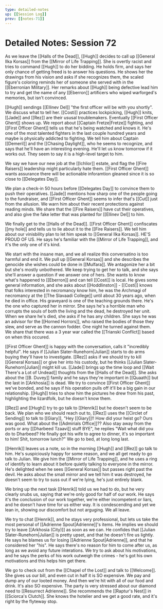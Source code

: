 ```yaml
---
type: detailed-notes
up: [[Session Log]]
prev: [[notes-71]]
---
```


# Detailed Notes: Session 72

As we leave the [[Halls of the Dead]], [[Hugh]] decides to call up [[General Ilka Korsas]] from the [[Mirror of Life Trapping]]. She is overtly racist and tries to command [[Hugh]] to do her bidding. He holds firm, and says her only chance of getting freed is to answer his questions. He shows her the drawings from his vision and asks if she recognizes them, the scaled figure's coloring reminds her of someone she served with in the [[Eberronian Military]]. Her remarks about [[Hugh]] being defective lead him to try and get the name of any [[Eberron]] artificers who wiped warforged's memories, but isn't convinced.

[[Hugh]] sendings [[Ellinev Del]] "the first officer will be with you shortly". We discuss what to tell her. [[Costi]] practices lockpicking, [[Hugh]] knits, [[Jade]] and [[Rez]] are their ususal troublemakers. Eventually [[First Officer Ghent]] shows up. We report about [[Captain Fretze|Fretze]] fighting, and [[First Officer Ghent]] tells us that he's being watched and knows it. He's one of the most talented fighters in the last couple hundred years and maybe is physically addicted to fighting. We tell him about Captain [[Demeril]] and the [[Chasing Daylight]], who he seems to recognize, and says that he'll have an interesting evening. He'll let us know tomorrow if it works out. They seem to say it is a high-level target to him. 

We say we have our new job at the [[Ichlior]] estate, and flag the [[Fire Raisers]] leadership might particularly hate them. [[First Officer Ghent]] wants assurance there will be actionable inforamtion gleaned since it is so close to [[Delegates Day]]. 

We plan a check-in 50 hours before [[Delegates Day]] to convince them to push their operatives. [[Jade]] mentions how sharp one of the people going to the fundraiser, and [[First Officer Ghent]] seems to infer that's [[Cut]] just from the allusion. We warn him about their recent protections against reading minds. We share that the [[Fire Raisers]] have cut their operatives, and also give the fake letter that was planted for [[Ellinev Del]] to him. 

We finally get to the [[Halls of the Dead]]. [[First Officer Ghent]] confiscates [[my hole]] and tells us to lie about it to the [[Fire Raisers]]. We tell him about our vinisbility plan to let him speak to [[General Ilka Korsas]]. HE'S PROUD OF US. He says he's familiar with the [[Mirror of Life Trapping]], and it's the only one of it's kind. 

We start with the insane man, and we all realize this conversatino is too harmful and end it. We pull up  [[General Korsas]] and she describes the genocide she wishes could be done in [[Mulfara]]. We antagonize her a bit but she's mostly unbothered. We keep trying to get her to talk, and she says she'll answer a question if we answer one of hers. She wants to know what's happened to [[Eberron]] and can tell [[Costi]] is local. He gives some general information, and she asks about [[Hoddlinston]] - [[Costi]] knows that folks interested in necromancy know him, he was the Archmagi of necromancy at the [[The Slavaadi College]] until about 30 years ago, when he died in office. His graveyard is one of the teaching grounds there. He's the one who captured her in mirror. She says he's a horrible man who corrupts the souls of both the living and the dead, he destroyed her unit. When we share he's died, she asks if he has any children.  She says he was an advisor for the [[Horned Horrors]], who raised the bodies of those they slew, and serve as the cannon fodder. One night he turned against them. We share that there was a 3 year war called the [[Trianski Conflict]] based on when this occured. 

[[First Officer Ghent]] is happy with the conversation, calls it "incredibly helpful". He says if [[Julian Slater-Runehorn|Julian]] starts to do arms buying they'll have to investigate. [[Rez]] asks if we should try to kill [[General Korsas]] or give her into his custody, but he thinks [[Julian Slater-Runehorn|Julian]] might kill us. [[Jade]] brings up the time loop and [[Wait There's a Lot of Undead]] thoughts from the [[Halls of the Dead]]. She asks about the [[B. Duvey]] family and he says they're important in [[Quaath]] but the last in [[Arkhosia]] is dead. We try to convince [[First Officer Ghent]] we've bonded, and he says if his operation pulls off it'll be a big gain in our relationship. [[Hugh]] tries to show him the pictures he drew from his past, highlighting the lizardfolk, but he doesn't know them. 

[[Rez]] and [[Hugh]] try to go talk to [[Henrik]] but he doesn't seem to be back. We plan who we should reach out to, [[Rez]] uses the [[Circlet of Sending]] to talk to [[Giary]], "Hey [[Giary]]!! How did your heist go? Ours was good. What about the [[Admirials Office]]?? Also stay away from the ports or any [[Dharbeed Tzaavi]] stuff BYE", he replies "Wait what did you do to Dharbeed? He finally got his wife to agree to dinner, it's so important to him! Shit, tomorrow lunch?" We go to bed, at long long last.

[[Henrik]] leaves us a note, so in the morning [[Hugh]] and [[Rez]] go talk to him. He's suspiciously happy for some reason, and we all get ready to go talk to Julian. We give him the [[Mirror of Life Trapping]], and he uses a ring of identify to learn about it before quietly talking to everyone in the mirror. He's delighted when he sees [[General Korsas]] but passes right past the devil. He asks about the small mirror and we tell him it was destroyed, he doesn't seem to try to suss out if we're lying, he's just entirely blank. 

We bring up the next task [[Henrik]] told us we had to do, but he very clearly snubs us, saying that we're only good for half of our work. He says it's the conclusion of our work together, we're either incompetent or liars, and he doesn't have time for us either way. It is condescending and yet we lean in, showing our discomfort but not arguging. We all leave. 

We try to chat [[Henrik]], and he stays very professional, but lets us take the most personal of [[Adrienne Spout|Adrienne]]'s items. He implies we should try to leave [[Arkhosia (City)]] as soon as we can. He confides that [[Julian Slater-Runehorn|Julian]] is pretty upset, and that he doesn't fire us lightly. He says he blames us for losing [[Adrienne Spout|Adrienne]], and that he considered her "his". He says there's no reason for him to come after us, as long as we avoid any future interations. We try to ask about his motivations, and he says the perks of his work outweigh the crimes - he's got his own motivations and this helps him get there. 

We go to check out from the [[Chapel of the Lost]] and talk to [[Welcome]]. She gives us our bill, and even cut in half it is SO expensive. We pay and dump any of our looted money. And then we're hit with all of our food and drink. It's also SO expensive. The party is very stressed about our diamond need to [[Resurrect Adrienne]]. She recommends the [[Raptur's Nest]] in [[Sciorca's Clutch]]. She knows the hotelier and we get a good rate, and it's right by the flyteway stop.

